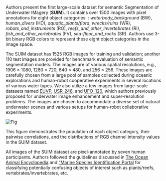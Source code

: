 Authors present the first large-scale dataset for semantic Segmentation of Underwater IMagery (**SUIM**). It contains over 1500 images with pixel annotations for eight object categories: : *waterbody_background* (BW), *human_divers* (HD), *aquatic_plants/flora*, *wrecks/ruins* (WR), *robots_and_instruments* (RO), *reefs_and_other_invertebrates* (RI), *fish_and_other_vertebrates* (FV), *sea-floor_and_rocks* (SR). Authors use 3-bit binary RGB colors to represent these eight object categories in the image space.

The SUIM dataset has 1525 RGB images for training and validation; another 110 test images are provided for benchmark evaluation of semantic segmentation models. The images are of various spatial resolutions, e.g., 1906 × 1080, 1280 × 720, 640 × 480, and 256 × 256. These images are carefully chosen from a large pool of samples collected during oceanic explorations and human-robot cooperative experiments in several locations of various water types. We also utilize a few images from large-scale datasets named
[EUVP](https://arxiv.org/abs/1903.09766), [USR-248](https://ui.adsabs.harvard.edu/abs/2019arXiv190909437J/abstract), and [UFO-120](https://arxiv.org/abs/2002.01155), which authors previously proposed for underwater image enhancement and super-resolution problems. The images are chosen to accommodate a diverse set of natural underwater scenes and various setups for human-robot collaborative experiments.

![Fig](https://i.ibb.co/GkY2rtH/Screenshot-2023-10-04-064021.png)

This figure demonstrates the population of each object category, their pairwise correlations, and the distributions of RGB channel intensity values in the SUIM dataset.

All images of the SUIM dataset are pixel-annotated by seven human participants. Authors followed the guidelines discussed in [The Ocean Animal Encyclopedia](https://oceana.org/marine-life/) and [“Marine Species Identification Portal](http://species-identification.org/) for classifying potentially confusing objects of interest such as plants/reefs, vertebrates/invertebrates, etc.
